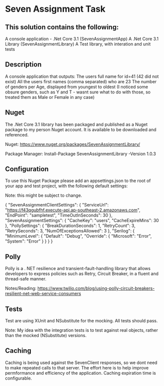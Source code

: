 # Seven Assignment Task

## This solution contains the following:

A console application - .Net Core 3.1 (SevenAssignmentApp)
A .Net Core 3.1 Library (SevenAssignmentLibrary)
A Test library, with interation and unit tests

## Description

A console application that outputs:
The users full name for id=41 (42 did not exist)
All the users first names (comma separated) who are 23
The number of genders per Age, displayed from youngest to oldest (I noticed some obsure genders, such as Y and T - wasnt sure what to
do with those, so treated them as Male or Female in any case)


## Nuget

The .Net Core 3.1 library has been packaged and published as a Nuget package to my person Nuget account. It is available to be downloaded and referenced.

Nuget: https://www.nuget.org/packages/SevenAssignmentLibrary/

Package Manager: Install-Package SevenAssignmentLibrary -Version 1.0.3

## Configuration

To use this Nuget Package please add an appsettings.json to the root of your app and test project, with the following default settings:

Note: this might be subject to change.

{
  "SevenAssignmentClientSettings": {
    "ServiceUrl": "https://f43qgubfhf.execute-api.ap-southeast-2.amazonaws.com",
    "EndPoint": "sampletest",
    "TimeOutInSeconds": 30
  },
  "SevenAssignmentSettings": {
    "CacheKey": "users",
    "CacheExpireMins":  30
  },
  "PollySettings": {
    "BreakDurationSeconds": 1,
    "RetryCount": 3,
    "RetrySeconds": 3,
    "NumOfExceptionsAllowed":  3
  },
  "Serilog": {
    "MinimumLevel": {
      "Default": "Debug",
      "Override": {
        "Microsoft": "Error",
        "System": "Error"
      }
    }
  }
}


## Polly

Polly is a . NET resilience and transient-fault-handling library that allows developers to express policies such as Retry, Circuit Breaker,
in a fluent and thread-safe manner.

Notes/Reading: https://www.twilio.com/blog/using-polly-circuit-breakers-resilient-net-web-service-consumers


## Tests

Test are using XUnit and NSubstitute for the mocking. All tests should pass.

Note: My idea with the integration tests is to test against real objects, rather than the mocked (NSubstitute) versions.

## Caching

Caching is being used against the SevenClient responses, so we dont need to make repeated calls to that server. The effort here is
to help improve permformance and efficiency of the application. Caching expiration time is configurable.